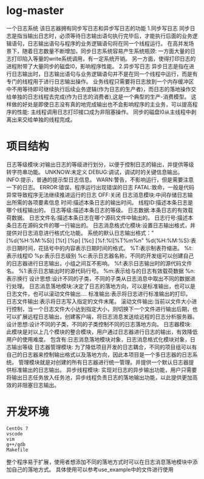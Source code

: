 #   log-master
一个日志系统
该日志器拥有同步写日志和异步写日志的功能
1.同步写日志
    同步日志是指当输出日志时，必须等待日志输出语句执行完毕后，才能执行后面的业务逻辑语句，日志输出语句与程序的业务逻辑语句将在同一个线程运行。
    在高并发场景下，随着日志数量不断增加，同步日志系统容易产生系统瓶颈:
        一方面大量的日志打印陷入等量的write系统调用，有一定系统开销。
        另一方面，使得打印日志的进程附带了大量同步的磁盘I0，影响程序性能。
2.异步写日志
    异步日志是指在进行日志输出时，日志输出语句与业务逻辑语句并不是在同一个线程中运行，而是有专门的线程用于进行日志输出操作。
    业务线程只需要将日志放到一个内存缓冲区中不用等待即可继续执行后续业务逻辑(作为日志的生产者)，而日志的落地操作交给单独的日志线程去完成(作为日志的消费者),这是一个典型的生产-消费模型。
    这样做的好处是即使日志没有真的地完成输出也不会影响程序的主业务，可以提高程序的性能:
        主线程调用日志打印接口成为非阻塞操作。
        同步的磁盘I0从主线程中剥离出来交给单独的线程完成。

#   项目结构
日志等级模块:对输出日志的等级进行划分，以便于控制日志的输出，并提供等级转字符串功能。
    UNKNOW:未定义
    DEBUG:调试，调试时的关键信息输出。
    INFO:提示，普通的提示型日志信息。
    WARN:警告，不影响运行，但是需要注意一下的日志。
    ERROR:错误，程序运行出现错误的日志
    FATAL:致命，一般是代码异常导致程序无法继续推进运行的日志
    OFF:关闭
日志消息模块:中间存储日志输出所需的各项要素信息
    时间:描述本条日志的输出时间。
    线程ID:描述本条日志是哪个线程输出的。
    日志等级:描述本条日志的等级。
    日志数据:本条日志的有效载荷数据。
    日志文件名:描述本条日志在哪个源码文件中输出的。
    日志行号:描述本条日志在源码文件的哪一行输出的。
日志消息格式化模块:设置日志输出格式，并提供对日志消息进行格式化功能。
    系统的默认日志输出格式："[%d{%H:%M:%S}] [%t] [%p] [%c] [%f:%l]%T%m%n"
    %d{%H:%M:%S}:表示日期时间，花括号中的内容表示日期时间的格式。
    %T:表示制表符缩进。
    %t:表示线程ID
    %p:表示日志级别
    %c:表示日志器名称，不同的开发组可以创建自己的日志器进行日志输出，小组之间互不影响。
    %f:表示日志输出时的源代码文件名。
    %1:表示日志输出时的源代码行号。
    %m:表示给与的日志有效载荷数据
    %n:表示换行
    设计思想:设计不同的子类，不同的子类从日志消息中取出不同的数据进行处理。
日志消息落地模块:决定了日志的落地方向，可以是标准输出，也可以是日志文件，也可以滚动文件输出....
    标准输出:表示将日志进行标准输出的打印。
    日志文件输出:表示将日志写入指定的文件末尾。
    滚动文件输出:当前以文件大小进行控制，当一个日志文件大小达到指定大小，则切换下一个文件进行输出后期，也可以扩展远程日志输出，创建客户端，将日志消息发送给远程的日志分析服务器。
    设计思想:设计不同的子类，不同的子类控制不同的日志落地方向。
日志器模块:
    此模块是对以上几个模块的整合模块，用户通过日志器进行日志的输出，有效降低用户的使用难度。
    包含有:日志消息落地模块对象，日志消息格式化模块对象，日志输出等级
日志器管理模块:
    为了降低项目开发的日志耦合，不同的项目组可以有自己的日志器来控制输出格式以及落地方向，因此本项目是一个多日志器的日志系统。
    管理模块就是对创建的所有日志器进行统一管理。并提供一个默认日志器提供标准输出的日志输出。
异步线程模块:
    实现对日志的异步输出功能，用户只需要将输出日志任务放入任务池，异步线程负责日志的落地输出功能，以此提供更加高效的非阻塞日志输出。
#   开发环境
    CentOs 7
    vscode
    vim
    g++/gdb
    Makefile

整个程序易于扩展，使用者想添加不同的落地方式时可以在日志消息落地模块中添加自己的落地方式。
具体使用可以参考use_example中的文件进行使用